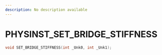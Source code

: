 ```yaml
---
description: No description available 
---
```


# PHYSINST\_SET_BRIDGE_STIFFNESS

```cpp
void SET_BRIDGE_STIFFNESS(int _Unk0, int _Unk1);
```